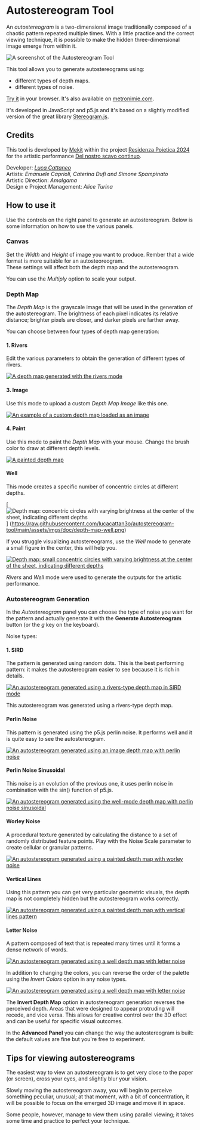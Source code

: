 # Autostereogram Tool

An *autostereogram* is a two-dimensional image traditionally composed of a chaotic pattern repeated multiple times. With a little practice and the correct viewing technique, it is possible to make the hidden three-dimensional image emerge from within it.

![A screenshot of the Autostereogram Tool](/assets/imgs/doc/preview-rivers.png)

This tool allows you to generate autostereograms using:
- different types of depth maps.  
- different types of noise.

[Try it](https://lucacattan3o.github.io/autostereogram-tool/index.html) in your browser. It's also available on [metronimie.com](https://www.metronimie.com/tool/letternoise/).

It's developed in JavaScript and p5.js and it's based on a slightly modified version of the great library [Stereogram.js](https://github.com/tony-pizza/Stereogram.js).

## Credits

This tool is developed by [Mekit](https://www.mekit.it) within the project [Residenza Poietica 2024](https://www.metronimie.com/it/residenza-poietica-2024) for the artistic performance [Del nostro scavo continuo](https://www.metronimie.com/it/eventi/del-nostro-scavo-continuo-performance-di-restituzione-di-residenza-poietica-2024).

Developer: *[Luca Cattaneo](https://lucacattan3o.github.io/)*  
Artists: *Emanuele Caprioli, Caterina Dufì and Simone Spampinato*  
Artistic Direction: *Amalgama*  
Design e Project Management: *Alice Turina*

## How to use it

Use the controls on the right panel to generate an autostereogram. 
Below is some information on how to use the various panels.

### Canvas

Set the *Width* and *Height* of image you want to produce. Rember that a wide format is more suitable for an autosteoreogram.  
These settings will affect both the depth map and the autostereogram.

You can use the *Multiply* option to scale your output.

### Depth Map

The *Depth Map* is the grayscale image that will be used in the generation of the autostereogram. 
The brightness of each pixel indicates its relative distance; brighter pixels are closer, and darker pixels are farther away. 

You can choose between four types of depth map generation:

#### 1. Rivers
Edit the various parameters to obtain the generation of different types of rivers.

[![A depth map generated with the rivers mode](/assets/imgs/doc/depth-map-rivers.png)](https://raw.githubusercontent.com/lucacattan3o/autostereogram-tool/main/assets/imgs/doc/depth-map-rivers.png)


#### 3. Image
Use this mode to upload a custom *Depth Map Image* like this one.

[![An example of a custom depth map loaded as an image](/assets/imgs/doc/depth-map-image.png)](https://raw.githubusercontent.com/lucacattan3o/autostereogram-tool/main/assets/imgs/doc/depth-map-image.png)

#### 4. Paint
Use this mode to paint the *Depth Map* with your mouse. Change the brush color to draw at different depth levels.

[![A painted depth map](/assets/imgs/doc/depth-map-paint.png)](https://raw.githubusercontent.com/lucacattan3o/autostereogram-tool/main/assets/imgs/doc/depth-map-paint.png)

#### Well
This mode creates a specific number of concentric circles at different depths.

[![Depth map: concentric circles with varying brightness at the center of the sheet, indicating different depths](/assets/imgs/doc/depth-map-well.png)]
(https://raw.githubusercontent.com/lucacattan3o/autostereogram-tool/main/assets/imgs/doc/depth-map-well.png)

If you struggle visualizing autostereograms, use the *Well* mode to generate a small figure in the center, this will help you.

[![Depth map: small concentric circles with varying brightness at the center of the sheet, indicating different depths](/assets/imgs/doc/depth-map-well-easy.png)](https://raw.githubusercontent.com/lucacattan3o/autostereogram-tool/main/assets/imgs/doc/depth-map-well-easy.png)

*Rivers* and *Well* mode were used to generate the outputs for the artistic performance.

### Autostereogram Generation

In the *Autostereogram* panel you can choose the type of noise you want for the pattern and actually generate it with the **Generate Autostereogram** button (or the *g* key on the keyboard). 

Noise types:

#### 1. SIRD
The pattern is generated using random dots. This is the best performing pattern: it makes the autostereogram easier to see because it is rich in details.

[![An autostereogram generated using a rivers-type depth map in SIRD mode](/assets/imgs/doc/sird-rivers-as.png)](https://raw.githubusercontent.com/lucacattan3o/autostereogram-tool/main/assets/imgs/doc/sird-rivers-as.png)

This autostereogram was generated using a rivers-type depth map.


#### Perlin Noise
This pattern is generated using the p5.js perlin noise. It performs well and it is quite easy to see the autostereogram.

[![An autostereogram generated using an image depth map with perlin noise](/assets/imgs/doc/as-perlin-noise-image.png)](https://raw.githubusercontent.com/lucacattan3o/autostereogram-tool/main/assets/imgs/doc/as-perlin-noise-image.png)

#### Perlin Noise Sinusoidal
This noise is an evolution of the previous one, it uses perlin noise in combination with the sin() function of p5.js.

[![An autostereogram generated using the well-mode depth map with perlin noise sinusoidal](/assets/imgs/doc/as-sinusoidal-well.png)](https://raw.githubusercontent.com/lucacattan3o/autostereogram-tool/main/assets/imgs/doc/as-sinusoidal-well.png)

#### Worley Noise
A procedural texture generated by calculating the distance to a set of randomly distributed feature points. Play with the Noise Scale parameter to create cellular or granular patterns.

[![An autostereogram generated using a painted depth map with worley noise](/assets/imgs/doc/as-worley-paint.png)](https://raw.githubusercontent.com/lucacattan3o/autostereogram-tool/main/assets/imgs/doc/as-worley-paint.png)

#### Vertical Lines

Using this pattern you can get very particular geometric visuals, the depth map is not completely hidden but the autostereogram works correctly.

[![An autostereogram generated using a painted depth map with vertical lines pattern](/assets/imgs/doc/as-vertical-paint.png)](https://raw.githubusercontent.com/lucacattan3o/autostereogram-tool/main/assets/imgs/doc/as-vertical-paint.png)

#### Letter Noise
A pattern composed of text that is repeated many times until it forms a dense network of words.

[![An autostereogram generated using a well depth map with letter noise](/assets/imgs/doc/as-letter-well-1.png)](https://raw.githubusercontent.com/lucacattan3o/autostereogram-tool/main/assets/imgs/doc/as-letter-well-1.png)

In addition to changing the colors, you can reverse the order of the palette using the *Invert Colors* option in any noise types.

[![An autostereogram generated using a well depth map with letter noise](/assets/imgs/doc/as-letter-well-2.png)](https://raw.githubusercontent.com/lucacattan3o/autostereogram-tool/main/assets/imgs/doc/as-letter-well-2.png)


The **Invert Depth Map** option in autostereogram generation reverses the perceived depth. Areas that were designed to appear protruding will recede, and vice versa. This allows for creative control over the 3D effect and can be useful for specific visual outcomes.

In the **Advanced Panel** you can change the way the autostereogram is built: the default values are fine but you're free to experiment.

## Tips for viewing autostereograms

The easiest way to view an autostereogram is to get very close to the paper (or screen), cross your eyes, and slightly blur your vision. 

Slowly moving the autostereogram away, you will begin to perceive something peculiar, unusual; at that moment, with a bit of concentration, it will be possible to focus on the emerged 3D image and move it in space.

Some people, however, manage to view them using parallel viewing; it takes some time and practice to perfect your technique.

